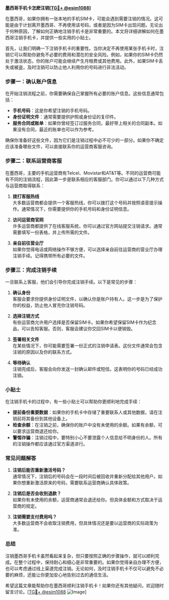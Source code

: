 **墨西哥手机卡怎麽注销[[TG💪+ @esim1088](https://t.me/s/esim1088)]**

在墨西哥，如果你拥有一张本地的手机SIM卡，可能会遇到需要注销的情况。这可能是由于计划离开墨西哥、不再使用该号码，或者是因为SIM卡出现问题。无论出于何种原因，了解如何正确地注销手机卡是非常重要的。本文将详细讲解如何在墨西哥注销手机卡，并提供一些实用的小贴士。

首先，让我们明确一下注销手机卡的重要性。当你决定不再使用某张手机卡时，注销它可以帮助你避免不必要的费用和潜在的安全风险。例如，如果你的SIM卡仍然处于激活状态，你的账户可能会继续产生月租费或其他费用。此外，如果SIM卡丢失或被盗，及时注销可以防止他人利用你的号码进行非法活动。

### 步骤一：确认账户信息

在开始注销流程之前，你需要确保自己掌握所有必要的账户信息。这些信息通常包括：

- **手机号码**：这是你希望注销的手机号码。
- **身份证明文件**：通常需要提供护照或身份证的复印件。
- **服务合同或账单**：如果你曾经签订过服务合同，最好带上相关的合同副本。如果没有合同，最近的账单也可以作为参考。

确保你准备好这些文件，因为它们是注销过程中必不可少的一部分。如果你不确定应该准备哪些文件，可以直接联系你的运营商客服咨询。

### 步骤二：联系运营商客服

在墨西哥，主要的手机运营商有Telcel、Movistar和AT&T等。不同的运营商可能有不同的注销流程，因此第一步是联系相应的客服部门。你可以通过以下几种方式与运营商取得联系：

1. **拨打客服热线**  
   大多数运营商都会提供一个客服热线，你可以拨打这个号码并按照语音提示操作。通常情况下，你需要提供你的手机号码和身份证明信息。

2. **访问运营商官网**  
   许多运营商都提供了在线客服系统，你可以通过官方网站提交注销请求。通常需要填写一份表格，并上传所需的文件。

3. **亲自前往营业厅**  
   如果你觉得电话或网络操作不够方便，可以选择亲自前往运营商的营业厅办理注销手续。记得携带所有必要的文件。

### 步骤三：完成注销手续

一旦联系上客服，他们会引导你完成注销手续。以下是常见的步骤：

1. **确认身份**  
   客服会要求你提供身份证明文件，以确认你是账户持有人。这一步是为了保护你的权益，防止他人冒充你注销号码。

2. **选择注销方式**  
   有些运营商允许用户选择是否保留SIM卡。如果你希望保留SIM卡作为纪念品，可以告知客服。否则，客服会建议你交回SIM卡以便销毁。

3. **签署相关文件**  
   在某些情况下，你可能需要签署一份正式的注销申请表。这份文件通常会包含注销的原因以及你的联系方式。

4. **等待确认**  
   注销完成后，客服会向你发送一封确认邮件或短信。这表明你的号码已经成功注销。

### 小贴士

在注销手机卡的过程中，有一些小贴士可以帮助你更顺利地完成手续：

- **提前备份重要数据**：如果你的手机卡中存储了重要联系人或其他数据，请在注销前将其备份到其他设备上。
- **检查余额**：在注销之前，确保你的账户中没有未使用的余额。如果有余额，可以要求运营商退还给你。
- **警惕诈骗**：注销过程中，要特别小心不要泄露个人信息给不明身份的人。所有的注销操作都应该通过官方渠道进行。

### 常见问题解答

1. **注销后能否重新激活号码？**  
   通常情况下，注销后的号码会在一段时间后被回收并重新分配给其他用户。如果你想重新激活原来的号码，需要联系运营商确认具体政策。

2. **注销后是否会收到退款？**  
   如果你有未使用的余额，运营商通常会退还给你。但具体金额和方式取决于运营商的规定。

3. **注销需要支付费用吗？**  
   大多数运营商不会收取注销费用，但具体情况还是要以运营商的实际政策为准。

### 总结

注销墨西哥手机卡虽然看起来复杂，但只要按照正确的步骤操作，就可以顺利完成。在整个过程中，保持耐心和细心是非常重要的。如果你觉得亲自办理不方便，也可以考虑通过线上渠道完成注销。无论如何，及时注销手机卡不仅可以避免不必要的麻烦，还能让你更加安心地告别过去的通信生活。

希望这篇文章能帮助你在墨西哥顺利注销手机卡！如果你还有其他疑问，欢迎随时留言讨论。[[TG💪+ @esim1088](https://t.me/s/esim1088) ![Image](https://i.postimg.cc/4NQfJmqS/Snipaste-2025-05-13-00-14-12.png)]